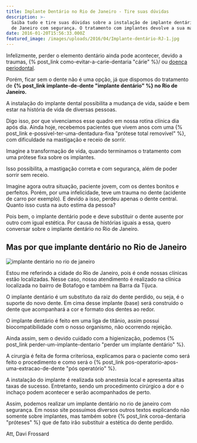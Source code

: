 ```yaml
---
title: Implante Dentário no Rio de Janeiro - Tire suas dúvidas
description: >-
  Saiba tudo e tire suas dúvidas sobre a instalação de implante dentário no Rio
  de Janeiro com segurança. O tratamento com implantes devolve a sua mastigação.
date: 2016-01-20T15:56:33.000Z
featured_image: /images/uploads/2016/04/Implante-dentário-RJ-1.jpg
---
```


Infelizmente, perder o elemento dentário ainda pode acontecer, devido a traumas, {% post_link como-evitar-a-carie-dentaria "cárie" %}/ ou [doença periodontal](/tratamentos/periodontia/). 

Porém, ficar sem o dente não é uma opção, já que dispomos do tratamento de **{% post_link implante-de-dente "implante dentário" %} no Rio de Janeiro.** 

A instalação do implante dental possibilita a mudança de vida, saúde e bem estar na história de vida de diversas pessoas. 

Digo isso, por que vivenciamos esse quadro em nossa rotina clínica dia após dia. Ainda hoje, recebemos pacientes que vivem anos com uma {% post_link e-possivel-ter-uma-dentadura-fixa "prótese total removível" %}, com dificuldade na mastigação e receio de sorrir. 

Imagine a transformação de vida, quando terminamos o tratamento com uma prótese fixa sobre os implantes. 

Isso possibilita, a mastigação correta e com segurança, além de poder sorrir sem receio. 

Imagine agora outra situação, paciente jovem, com os dentes bonitos e perfeitos. Porém, por uma infelicidade, teve um trauma no dente (acidente de carro por exemplo). E devido a isso, perdeu apenas o dente central. Quanto isso custa na auto estima da pessoa? 

Pois bem, o implante dentário pode e deve substituir o dente ausente por outro com igual estética. Por causa de histórias iguais a essa, quero conversar sobre o implante dentário no Rio de Janeiro.

Mas por que implante dentário no Rio de Janeiro
-----------------------------------------------

![implante dentário no rio de janeiro](/images/uploads/2016/04/implante-dentário-rio-de-janeiro.jpg) 

Estou me referindo a cidade do Rio de Janeiro, pois é onde nossas clínicas estão localizadas. Nesse caso, nosso atendimento é realizado na clínica localizada no bairro de Botafogo e também na Barra da Tijuca. 

O implante dentário é um substituto da raiz do dente perdido, ou seja, é o suporte do novo dente. Em cima desse implante (base) será construído o dente que acompanhará a cor e formato dos dentes ao redor. 

O implante dentário é feito em uma liga de titânio, assim possui biocompatibilidade com o nosso organismo, não ocorrendo rejeição. 

Ainda assim, sem o devido cuidado com a higienização, podemos {% post_link perder-um-implante-dentario "perder um implante dentário" %}. 

A cirurgia é feita de forma criteriosa, explicamos para o paciente como será feito o procedimento e como será o {% post_link pos-operatorio-apos-uma-extracao-de-dente "pós operatório" %}. 

A instalação do implante é realizada sob anestesia local e apresenta altas taxas de sucesso. Entretanto, sendo um procedimento cirúrgico a dor e o inchaço podem acontecer e serão acompanhados de perto. 

Assim, podemos realizar um implante dentário no rio de janeiro com segurança. Em nosso site possuímos diversos outros textos explicando não somente sobre implantes, mas também sobre {% post_link coroa-dentaria "próteses" %} que de fato irão substituir a estética do dente perdido.

Att,
Davi Frossard
